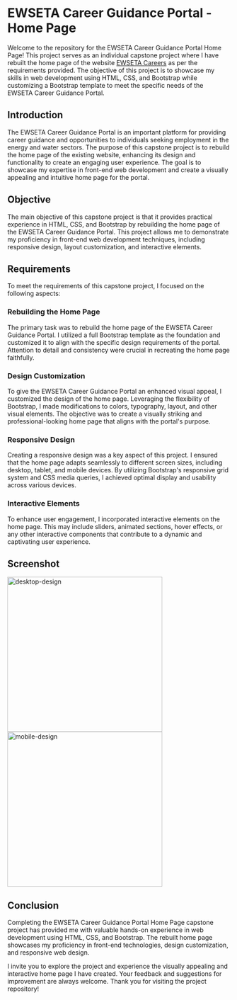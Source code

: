 # EWSETA Career Guidance Portal - Home Page

Welcome to the repository for the EWSETA Career Guidance Portal Home Page! This project serves as an individual capstone project where I have rebuilt the home page of the website [EWSETA Careers](https://ewsetacareers.org.za/) as per the requirements provided. The objective of this project is to showcase my skills in web development using HTML, CSS, and Bootstrap while customizing a Bootstrap template to meet the specific needs of the EWSETA Career Guidance Portal.

## Introduction

The EWSETA Career Guidance Portal is an important platform for providing career guidance and opportunities to individuals seeking employment in the energy and water sectors. The purpose of this capstone project is to rebuild the home page of the existing website, enhancing its design and functionality to create an engaging user experience. The goal is to showcase my expertise in front-end web development and create a visually appealing and intuitive home page for the portal.

## Objective

The main objective of this capstone project is that it provides practical experience in HTML, CSS, and Bootstrap by rebuilding the home page of the EWSETA Career Guidance Portal. This project allows me to demonstrate my proficiency in front-end web development techniques, including responsive design, layout customization, and interactive elements.


## Requirements

To meet the requirements of this capstone project, I focused on the following aspects:

### Rebuilding the Home Page
The primary task was to rebuild the home page of the EWSETA Career Guidance Portal. I utilized a full Bootstrap template as the foundation and customized it to align with the specific design requirements of the portal. Attention to detail and consistency were crucial in recreating the home page faithfully.

### Design Customization
To give the EWSETA Career Guidance Portal an enhanced visual appeal, I customized the design of the home page. Leveraging the flexibility of Bootstrap, I made modifications to colors, typography, layout, and other visual elements. The objective was to create a visually striking and professional-looking home page that aligns with the portal's purpose.

### Responsive Design
Creating a responsive design was a key aspect of this project. I ensured that the home page adapts seamlessly to different screen sizes, including desktop, tablet, and mobile devices. By utilizing Bootstrap's responsive grid system and CSS media queries, I achieved optimal display and usability across various devices.

### Interactive Elements
To enhance user engagement, I incorporated interactive elements on the home page. This may include sliders, animated sections, hover effects, or any other interactive components that contribute to a dynamic and captivating user experience.

## Screenshot

<img src="https://github.com/chriszimbizi/ewseta-redesign/assets/121321293/e6f054e3-fbfa-4bc0-be48-c0504630a855" height="350" alt="desktop-design" />
<img src="https://github.com/chriszimbizi/ewseta-redesign/assets/121321293/f2e1c4a8-4850-4eda-a71c-9ff32e1d8f99" height="350" alt="mobile-design"/>

## Conclusion

Completing the EWSETA Career Guidance Portal Home Page capstone project has provided me with valuable hands-on experience in web development using HTML, CSS, and Bootstrap. The rebuilt home page showcases my proficiency in front-end technologies, design customization, and responsive web design. 

I invite you to explore the project and experience the visually appealing and interactive home page I have created. Your feedback and suggestions for improvement are always welcome. Thank you for visiting the project repository!
